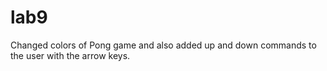 # lab9

Changed colors of Pong game and also added up and down commands to the user with the arrow keys.
